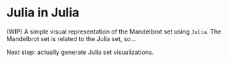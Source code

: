 # Julia in Julia
(WIP) A simple visual representation of the Mandelbrot set using `Julia`. The Mandelbrot set is related to the Julia set, so...

Next step: actually generate Julia set visualizations.